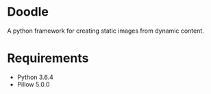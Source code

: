 # Doodle
A python framework for creating static images from dynamic content.

# Requirements
* Python 3.6.4
* Pillow 5.0.0